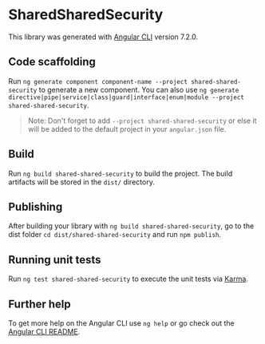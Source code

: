 # SharedSharedSecurity

This library was generated with [Angular CLI](https://github.com/angular/angular-cli) version 7.2.0.

## Code scaffolding

Run `ng generate component component-name --project shared-shared-security` to generate a new component. You can also use `ng generate directive|pipe|service|class|guard|interface|enum|module --project shared-shared-security`.

> Note: Don't forget to add `--project shared-shared-security` or else it will be added to the default project in your `angular.json` file.

## Build

Run `ng build shared-shared-security` to build the project. The build artifacts will be stored in the `dist/` directory.

## Publishing

After building your library with `ng build shared-shared-security`, go to the dist folder `cd dist/shared-shared-security` and run `npm publish`.

## Running unit tests

Run `ng test shared-shared-security` to execute the unit tests via [Karma](https://karma-runner.github.io).

## Further help

To get more help on the Angular CLI use `ng help` or go check out the [Angular CLI README](https://github.com/angular/angular-cli/blob/master/README.md).
